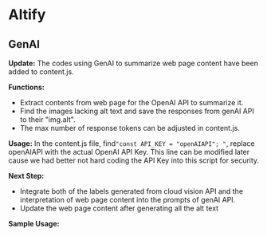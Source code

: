 # Altify

## GenAI 

**Update:** The codes using GenAI to summarize web page content have been added to content.js.

**Functions:** 

- Extract contents from web page for the OpenAI API to summarize it. 
- Find the images lacking alt text and save the responses from genAI API to their "img.alt".
- The max number of response tokens can be adjusted in content.js.

**Usage:** In the content.js file,  find`"const API_KEY = "openAIAPI"; "`, replace openAIAPI with the actual OpenAI API Key. This line can be modified later cause we had better not hard coding the API Key into this script for security. 

**Next Step:** 

- Integrate both of the labels generated from cloud vision API and the interpretation of web page content into the prompts of genAI API. 
- Update the web page content after generating all the alt text

**Sample Usage:**

